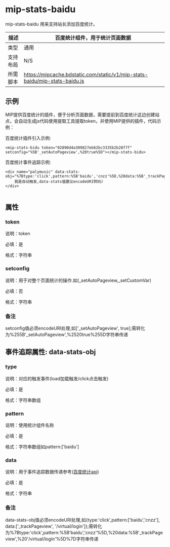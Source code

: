 # mip-stats-baidu

mip-stats-baidu 用来支持站长添加百度统计。

描述|百度统计组件，用于统计页面数据
----|----
类型| 通用
支持布局|N/S
所需脚本|https://mipcache.bdstatic.com/static/v1/mip-stats-baidu/mip-stats-baidu.js

## 示例

MIP提供百度统计的插件，便于分析页面数据，需要提前到百度统计这边创建站点，会自动生成js代码使用提取工具提取token，并使用MIP提供的插件，代码示例：


百度统计插件引入示例:

```
<mip-stats-bidu token="02890d4a309827eb62bc3335b2b28f7f" setconfig="%5B'_setAutoPageview',%20true%5D"></mip-stats-bidu>

```

百度统计事件追踪示例:
```
<div name="palymusic" data-stats-obj="%7Btype:'click',pattern:%5B'baidu','cnzz'%5D,%20data:%5B'_trackPageview',%20'/virtual/login'%5D%7D">
    我是自动触发,data-stats值建议encodeURI转码)
</div>
 
```

## 属性

### token

说明：token

必填：是

格式：字符串


### setconfig

说明：用于对整个页面统计的操作.如(_setAutoPageview,_setCustomVar)

必填：否

格式：字符串

### 备注

setconfig值必须encodeURI处理,如['_setAutoPageview', true];需转化为%255B'_setAutoPageview',%2520true%255D字符串传递


## 事件追踪属性: data-stats-obj

### type

说明：对应的触发事件(load加载触发/click点击触发)

必填：是

格式：字符串数组


### pattern

说明：使用统计组件名称

必填：是

格式：字符串数组如pattern:['baidu']

### data

说明：用于事件追踪数据传递参考([百度统计api](http://tongji.baidu.com/open/api/))

必填：是

格式：字符串

### 备注

data-stats-obj值必须encodeURI处理,如{type:'click',pattern:['baidu','cnzz'], data:['_trackPageview', '/virtual/login']};需转化为%7Btype:'click',pattern:%5B'baidu','cnzz'%5D,%20data:%5B'_trackPageview',%20'/virtual/login'%5D%7D字符串传递

